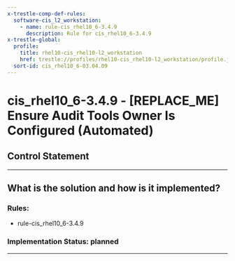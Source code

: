 ```yaml
---
x-trestle-comp-def-rules:
  software-cis_l2_workstation:
    - name: rule-cis_rhel10_6-3.4.9
      description: Rule for cis_rhel10_6-3.4.9
x-trestle-global:
  profile:
    title: rhel10-cis_rhel10-l2_workstation
    href: trestle://profiles/rhel10-cis_rhel10-l2_workstation/profile.json
  sort-id: cis_rhel10_6-03.04.09
---
```


# cis_rhel10_6-3.4.9 - \[REPLACE_ME\] Ensure Audit Tools Owner Is Configured (Automated)

## Control Statement

______________________________________________________________________

## What is the solution and how is it implemented?

<!-- For implementation status enter one of: implemented, partial, planned, alternative, not-applicable -->

<!-- Note that the list of rules under ### Rules: is read-only and changes will not be captured after assembly to JSON -->

<!-- Add control implementation description here for control: cis_rhel10_6-3.4.9 -->

### Rules:

  - rule-cis_rhel10_6-3.4.9

### Implementation Status: planned

______________________________________________________________________
